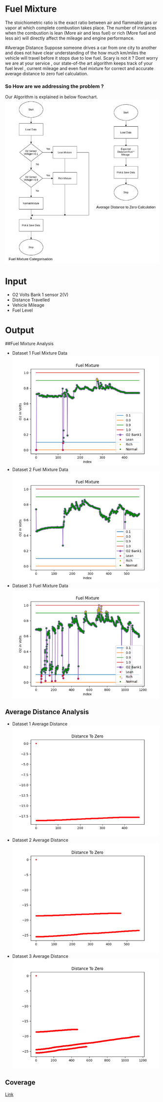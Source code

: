 
# Fuel Mixture
The stoichiometric ratio is the exact ratio between air and flammable gas or vapor at which complete combustion takes place.
The number of instances when the combustion is lean (More air and
less fuel) or rich (More fuel and less air) will directly affect the mileage and engine performance.

#Average Distance
Suppose someone drives a car from one city to another and does not have clear understanding of the how much km/miles the vehicle will travel before it stops due to low fuel. Scary is not it ? Dont worry we are at your service , our state-of-the art algorithm keeps track of your fuel level , current mileage and even fuel mixture for correct and accurate average distance to zero fuel calculation.

### So How are we addressing the problem ?
Our Algorithm is explained in below flowchart.
![](FuelMixture&AverageDIstanceFlowchart.jpg)

# Input
 
-   O2 Volts Bank 1 sensor 2(V)
- Distance Travelled
- Vehicle Mileage
- Fuel Level

# Output
 
##Fuel Mixture Analysis
-   Dataset 1 Fuel Mixture Data
![](DIAFuelMixture/Result/Dataset-1.png)
-   Dataset 2 Fuel Mixture Data
![](DIAFuelMixture/Result/Dataset-2.png)
-   Dataset 3 Fuel Mixture Data
![](DIAFuelMixture/Result/Dataset-3.png)


## Average Distance Analysis
-   Dataset 1 Average Distance
![](DistAvg/Result/Dataset-1.png)
-   Dataset 2 Average Distance
![](DistAvg/Result/Dataset-2.png)
-   Dataset 3 Average Distance
![](DistAvg/Result/Dataset-3.png)

## Coverage
[Link](https://raw.githack.com/prithvisekhar/VehicalDiagnosticAlgo/gh-pages/Function/DIAFuelMixture_FuelMixture/htmlcov/index.html)
